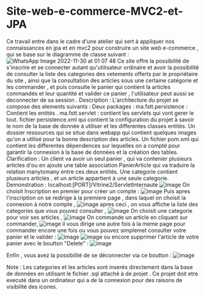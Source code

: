 # Site-web-e-commerce-MVC2-et-JPA
Ce travail entre dans le cadre d'une atelier qui sert à appliquer nos connaissances en jpa et en mvc2 pour construire un site web e-commerce , qui se base sur le diagramme de classe suivant :
![WhatsApp Image 2022-11-30 at 01 07 48](https://user-images.githubusercontent.com/85033376/204676363-75a35b9c-5fb9-4553-8e4e-0362b1aba201.jpeg)
Ce site offre la possibilité de s'inscrire et se connecter autant qu'utilisateur ordinaire et avoir la possibilité de consulter la liste des categories des vetements offerts par le propriétaire du site , ainsi que la consultation des articles sous une certaine catégorie et les commander , et puis consulte le panier qui contient la articles commandés et leur quantité et valider ce panier , l'utilisateur peut aussi se deconnecter de sa session .
Description :
L'architecture du projet se compose des elements suivants :
Deux packages : 
ma.fstt.persistence : Contient les entités .
ma.fstt.servlet : contient les servlets qui vont gerer le tout.
fichier persistence.xml qui contient la configuration du projet à savoir le nom de la base de donnée à utiliser et les differentes classes entités.
Un dossier ressources qui se situe dans webapp qui contient quelques images qu'on a utilisé pour la bonne description des articles.
Un fichier pom.xml qui contient les differentes dépendences sur lequelles on a compté pour garantir la connexion à la base de données et la création des tables.
Clarification :
Un client va avoir un seul panier , qui va contenier plusieurs articles d'ou en ajoute une table association PanierArticle qui va traduire la relation manytomany entre ces deux entités.
Une categorie contient plusieurs articles , et un article appartient à une seule categorie.
Demonstration :
localhost:[PORT]/Vitrine2/ServletInternaute
![image](https://user-images.githubusercontent.com/85033376/204678365-017b042b-24ac-4f5f-bc17-3de689bb898d.png)
On choisit Inscription en premier pour créer un compte : 
![image](https://user-images.githubusercontent.com/85033376/204678459-9298e162-2c05-45b0-ad3d-ffd23acae92c.png)
Puis apres l'inscription on se redirige à la premiere page , dans laquel on choisit la connexion à notre compte ,
![image](https://user-images.githubusercontent.com/85033376/204678580-f6362c94-a3bb-49a3-af82-e63cd91b2024.png)
apres ceci , on vous affiche la liste des categories que vous pouvez consulter ,
![image](https://user-images.githubusercontent.com/85033376/204678702-71886763-4b3f-41f5-918d-4e20c58f2f13.png)
On choisit une categorie pour voir ses articles ,
![image](https://user-images.githubusercontent.com/85033376/204678778-03c8c15d-5114-4b18-bbc5-d2ba6552dfd4.png)
On commande un article en cliquant sur commander,
![image](https://user-images.githubusercontent.com/85033376/204678841-e7e99d10-07e2-4d25-8730-5f64be4cc061.png)
il vous dirige une autre fois à la meme page pour commander encore une fois ou vous pouvez simplemet consulter votre panier et le valider :
![image](https://user-images.githubusercontent.com/85033376/204678919-94a28ab1-fa98-412e-83e4-a3850fd8df92.png)
![image](https://user-images.githubusercontent.com/85033376/204678939-9b96a1b1-dc61-4cc3-9e74-3ae4c7b89c96.png)
ou encore supprimer l'article de votre panier avec le boutton "Delete" :
![image](https://user-images.githubusercontent.com/85033376/204679277-0ee37a0f-90ed-408e-8192-e7bc775c2260.png)

Enfin , vous avez la possibilité de se déconnecter via ce boutton :
![image](https://user-images.githubusercontent.com/85033376/204679047-afd60bde-fb08-4b4f-8e49-49081164cb00.png)


Note :
Les categories et les articles sont inserés directement dans la base de données en utilisant le fichier .sql attaché à de projet .
Ce projet doit etre executé dans un ordinateur qui a de la connexion pour des raisons de visibilité des icones.
